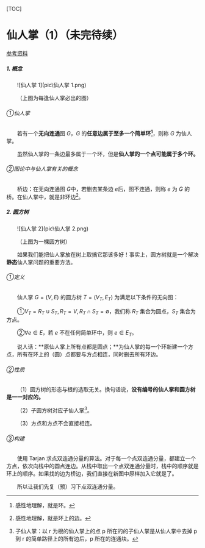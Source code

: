 [TOC]

# 仙人掌（1）（未完待续）

[参考资料](http://blog.csdn.net/zhangche0526/article/details/71879985#bzoj1023cactus仙人掌图shoi2008)

##### 1. 概念

&emsp;&emsp;![仙人掌 1](pic\仙人掌 1.png)

&emsp;&emsp;（上图为每逢仙人掌必出的图）

###### ①仙人掌

&emsp;&emsp;若有一个**无向连通**图 $G$，$G$ 的**任意边属于至多一个简单环[^简单环]**，则称 $G$ 为仙人掌。

&emsp;&emsp;虽然仙人掌的一条边最多属于一个环，但是**仙人掌的一个点可能属于多个环。**

###### ②图论中与仙人掌有关的概念

&emsp;&emsp;桥边：在无向连通图 $G​$ 中，若删去某条边 $e​$ 后，图不连通，则称 $e​$ 为 $G​$ 的桥。在仙人掌中，就是非环边[^非环边]。

##### 2. 圆方树

&emsp;&emsp;![仙人掌 2](pic\仙人掌 2.png)

&emsp;&emsp;（上图为一棵圆方树）

&emsp;&emsp;如果我们能把仙人掌放在树上取搞它那该多好！事实上，圆方树就是一个解决**静态**仙人掌问题的重要方法。

###### ①定义

&emsp;&emsp;仙人掌 $G = (V, E)$ 的圆方树 $T = (V_T, E_T)$ 为满足以下条件的无向图：

&emsp;&emsp;①$V_T = R_T \cup S_T, R_T = V, R_T \cap S_T = \emptyset$，我们称 $R_T$ 集合为圆点，$S_T$ 集合为方点。

&emsp;&emsp;②$\forall e \in E$，若 $e$ 不在任何简单环中，则 $e \in E_T$。

&emsp;&emsp;说人话：**原仙人掌上所有点都是圆点；**为仙人掌的每一个环新建一个方点，所有在环上的（圆）点都要与方点相连，同时删去所有环边。

###### ②性质

&emsp;&emsp;（1）圆方树的形态与根的选取无关。换句话说，**没有编号的仙人掌和圆方树是一一对应的。**

&emsp;&emsp;（2）子圆方树对应子仙人掌[^子仙人掌]。

&emsp;&emsp;（3）方点和方点不会直接相连。

###### ③构建

&emsp;&emsp;使用 Tarjan 求点双连通分量的算法。对于每一个点双连通分量，都建立一个方点，依次向栈中的圆点连边。从栈中取出一个点双连通分量时，栈中的顺序就是环上的顺序。如果找的边为桥边，我们直接在新图中原样加入它就是了。

&emsp;&emsp;所以让我们先复（预）习下点双连通分量。

[^简单环]: 感性地理解，就是环。
[^非环边]: 感性地理解，就是环上的边。

[^子仙人掌]: 子仙人掌：以 r 为根的仙人掌上的点 p 所在的的子仙人掌是从仙人掌中去掉 p 到 r 的简单路径上的所有边后，p 所在的连通块。